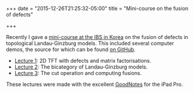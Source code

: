 +++
date = "2015-12-26T21:25:32-05:00"
title = "Mini-course on the fusion of defects"

+++

Recently I gave a [mini-course at the IBS in Korea](http://cgp.ibs.re.kr/activities/seminars/227/1476) on the fusion of defects in topological Landau-Ginzburg models. This included several computer demos, the source for which can be found [on GitHub](https://github.com/dmurfet/mf).

*  [Lecture 1](http://therisingsea.org/notes/korea-lecture1.pdf): 2D TFT with defects and matrix factorisations.
*  [Lecture 2](http://therisingsea.org/notes/korea-lecture2.pdf): The bicategory of Landau-Ginzburg models.
*  [Lecture 3](http://therisingsea.org/notes/korea-lecture3.pdf): The cut operation and computing fusions.

These lectures were made with the excellent [GoodNotes](http://www.goodnotesapp.com/) for the iPad Pro.
